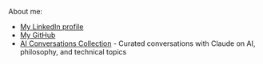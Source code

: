 About me:
* [My LinkedIn profile](https://www.linkedin.com/in/scott-mcguire-2a7081b)
* [My GitHub](https://github.com/abstractionlair)
* [AI Conversations Collection](/conversations/) - Curated conversations with Claude on AI, philosophy, and technical topics
